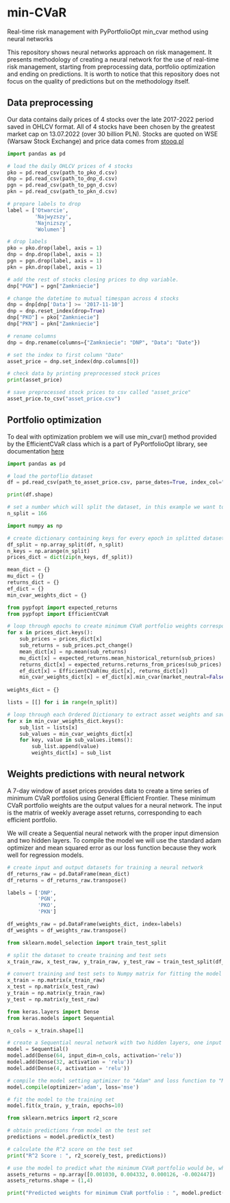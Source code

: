 # min-CVaR
Real-time risk management with PyPortfolioOpt min_cvar method using neural networks

This repository shows neural networks approach on risk management. It presents methodology of creating a neural network for the use of real-time risk management, starting from preprocessing data, portfolio optimization and ending on predictions. It is worth to notice that this repository does not focus on the quality of predictions but on the methodology itself.

## Data preprocessing
Our data contains daily prices of 4 stocks over the late 2017-2022 period saved in OHLCV format. All of 4 stocks have been chosen by the greatest market cap on 13.07.2022 (over 30 billion PLN). Stocks are quoted on WSE (Warsaw Stock Exchange) and price data comes from [stooq.pl](https://stooq.pl/)

```python
import pandas as pd

# load the daily OHLCV prices of 4 stocks
pko = pd.read_csv(path_to_pko_d.csv)
dnp = pd.read_csv(path_to_dnp_d.csv)
pgn = pd.read_csv(path_to_pgn_d.csv)
pkn = pd.read_csv(path_to_pkn_d.csv)

# prepare labels to drop
label = ['Otwarcie',
         'Najwyzszy',
         'Najnizszy',
         'Wolumen']

# drop labels
pko = pko.drop(label, axis = 1)
dnp = dnp.drop(label, axis = 1)
pgn = pgn.drop(label, axis = 1)
pkn = pkn.drop(label, axis = 1)

# add the rest of stocks closing prices to dnp variable. 
dnp["PGN"] = pgn["Zamkniecie"]

# change the datetime to mutual timespan across 4 stocks
dnp = dnp[dnp['Data'] >= '2017-11-10']
dnp = dnp.reset_index(drop=True)
dnp["PKO"] = pko["Zamkniecie"]
dnp["PKN"] = pkn["Zamkniecie"]

# rename columns 
dnp = dnp.rename(columns={"Zamkniecie": "DNP", "Data": "Date"})

# set the index to first column "Date"
asset_price = dnp.set_index(dnp.columns[0])

# check data by printing preprocessed stock prices
print(asset_price)

# save preprocessed stock prices to csv called "asset_price"
asset_price.to_csv("asset_price.csv")
```

## Portfolio optimization
To deal with optimization problem we will use min_cvar() method provided by the EfficientCVaR class which is a part of PyPortfolioOpt library, see documentation [here](https://pyportfolioopt.readthedocs.io/en/latest/GeneralEfficientFrontier.html)

```python
import pandas as pd

# load the portoflio dataset
df = pd.read_csv(path_to_asset_price.csv, parse_dates=True, index_col="Date")

print(df.shape)

# set a number which will split the dataset, in this example we want to split data into a 7-day window of asset prices
n_split = 166

import numpy as np

# create dictionary containing keys for every epoch in splitted dataset
df_split = np.array_split(df, n_split)
n_keys = np.arange(n_split)
prices_dict = dict(zip(n_keys, df_split))

mean_dict = {}
mu_dict = {}
returns_dict = {}
ef_dict = {}
min_cvar_weights_dict = {}

from pypfopt import expected_returns
from pypfopt import EfficientCVaR

# loop through epochs to create minimum CVaR portfolio weights corresponding to each epoch
for x in prices_dict.keys():
    sub_prices = prices_dict[x]
    sub_returns = sub_prices.pct_change()
    mean_dict[x] = np.mean(sub_returns)
    mu_dict[x] = expected_returns.mean_historical_return(sub_prices)
    returns_dict[x] = expected_returns.returns_from_prices(sub_prices)
    ef_dict[x] = EfficientCVaR(mu_dict[x], returns_dict[x])
    min_cvar_weights_dict[x] = ef_dict[x].min_cvar(market_neutral=False)
    
weights_dict = {}

lists = [[] for i in range(n_split)]

# loop through each Ordered Dictionary to extract asset weights and save them as dictionary called "weights_dict" 
for x in min_cvar_weights_dict.keys():
    sub_list = lists[x]
    sub_values = min_cvar_weights_dict[x]
    for key, value in sub_values.items():
        sub_list.append(value)
        weights_dict[x] = sub_list
```

## Weights predictions with neural network
A 7-day window of asset prices provides data to create a time series of minimum CVaR portfolios using General Efficient Frontier. These minimum CVaR portfolio weights are the output values for a neural network. The input is the matrix of weekly average asset returns, corresponding to each efficient portfolio.

We will create a Sequential neural network with the proper input dimension and two hidden layers. To compile the model we will use the standard adam optimizer and mean squared error as our loss function because they work well for regression models.

```python
# create input and output datasets for training a neural network 
df_returns_raw = pd.DataFrame(mean_dict)
df_returns = df_returns_raw.transpose()

labels = ['DNP',
          'PGN', 
          'PKO', 
          'PKN']

df_weights_raw = pd.DataFrame(weights_dict, index=labels)
df_weights = df_weights_raw.transpose()

from sklearn.model_selection import train_test_split

# split the dataset to create training and test sets
x_train_raw, x_test_raw, y_train_raw, y_test_raw = train_test_split(df_returns, df_weights, test_size=.3, random_state=123)

# convert training and test sets to Numpy matrix for fitting the model
x_train = np.matrix(x_train_raw)
x_test = np.matrix(x_test_raw)
y_train = np.matrix(y_train_raw)
y_test = np.matrix(y_test_raw)

from keras.layers import Dense
from keras.models import Sequential

n_cols = x_train.shape[1]

# create a Sequential neural network with two hidden layers, one input layer and one output layer using the ReLU activation
model = Sequential() 
model.add(Dense(64, input_dim=n_cols, activation='relu')) 
model.add(Dense(32, activation = 'relu')) 
model.add(Dense(4, activation = 'relu'))

# compile the model setting aptimizer to "Adam" and loss function to "Mean Squared Error"
model.compile(optimizer='adam', loss='mse')

# fit the model to the training set 
model.fit(x_train, y_train, epochs=10)

from sklearn.metrics import r2_score

# obtain predictions from model on the test set
predictions = model.predict(x_test)

# calculate the R^2 score on the test set
print("R^2 Score : ", r2_score(y_test, predictions))

# use the model to predict what the minimum CVaR portfolio would be, when new asset data is presented
assets_returns = np.array([0.001030, 0.004332, 0.000126, -0.002447]) 
assets_returns.shape = (1,4) 

print("Predicted weights for minimum CVaR portfolio : ", model.predict(assets_returns))
```
